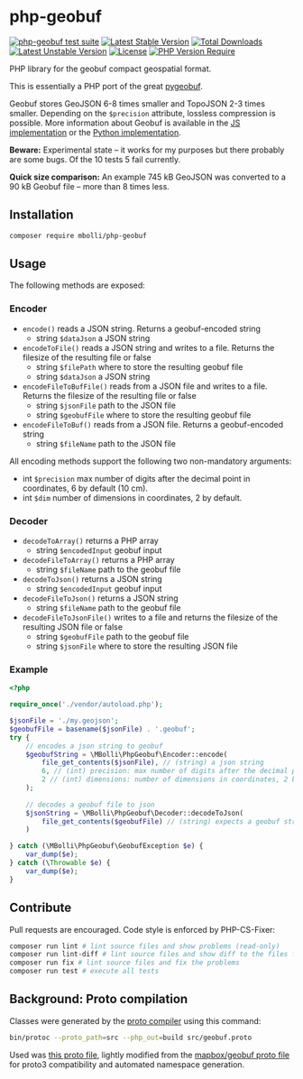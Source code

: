 # php-geobuf

[![php-geobuf test suite](https://github.com/mbolli/php-geobuf/actions/workflows/php-test.yml/badge.svg)](https://github.com/mbolli/php-geobuf/actions/workflows/php-test.yml) [![Latest Stable Version](http://poser.pugx.org/mbolli/php-geobuf/v)](https://packagist.org/packages/mbolli/php-geobuf) [![Total Downloads](http://poser.pugx.org/mbolli/php-geobuf/downloads)](https://packagist.org/packages/mbolli/php-geobuf) [![Latest Unstable Version](http://poser.pugx.org/mbolli/php-geobuf/v/unstable)](https://packagist.org/packages/mbolli/php-geobuf) [![License](http://poser.pugx.org/mbolli/php-geobuf/license)](https://packagist.org/packages/mbolli/php-geobuf) [![PHP Version Require](http://poser.pugx.org/mbolli/php-geobuf/require/php)](https://packagist.org/packages/mbolli/php-geobuf)

PHP library for the geobuf compact geospatial format.

This is essentially a PHP port of the great [pygeobuf](https://github.com/pygeobuf/pygeobuf).

Geobuf stores GeoJSON 6-8 times smaller and TopoJSON 2-3 times smaller. Depending on the `$precision` attribute, lossless compression is possible. More information about Geobuf is available in the [JS implementation](https://github.com/mapbox/geobuf) or the [Python implementation](https://github.com/pygeobuf/pygeobuf).

**Beware:** Experimental state – it works for my purposes but there probably are some bugs. Of the 10 tests 5 fail currently.

**Quick size comparison:** An example 745 kB GeoJSON was converted to a 90 kB Geobuf file – more than 8 times less.

## Installation

```bash
composer require mbolli/php-geobuf
```

## Usage

The following methods are exposed:

### Encoder

- `encode()` reads a JSON string. Returns a geobuf-encoded string
  - string `$dataJson` a JSON string
- `encodeToFile()` reads a JSON string and writes to a file. Returns the filesize of the resulting file or false
  - string `$filePath` where to store the resulting geobuf file
  - string `$dataJson` a JSON string
- `encodeFileToBufFile()` reads from a JSON file and writes to a file. Returns the filesize of the resulting file or false
  - string `$jsonFile` path to the JSON file
  - string `$geobufFile` where to store the resulting geobuf file
- `encodeFileToBuf()` reads from a JSON file. Returns a geobuf-encoded string
  - string `$fileName` path to the JSON file

All encoding methods support the following two non-mandatory arguments:

- int `$precision` max number of digits after the decimal point in coordinates, 6 by default (10 cm).
- int `$dim` number of dimensions in coordinates, 2 by default.

### Decoder

- `decodeToArray()` returns a PHP array
  - string `$encodedInput` geobuf input
- `decodeFileToArray()` returns a PHP array
  - string `$fileName` path to the geobuf file
- `decodeToJson()` returns a JSON string
  - string `$encodedInput` geobuf input
- `decodeFileToJson()` returns a JSON string
  - string `$fileName` path to the geobuf file
- `decodeFileToJsonFile()` writes to a file and returns the filesize of the resulting JSON file or false
  - string `$geobufFile` path to the geobuf file
  - string `$jsonFile` where to store the resulting JSON file
  
### Example

```php
<?php

require_once('./vendor/autoload.php');

$jsonFile = './my.geojson';
$geobufFile = basename($jsonFile) . '.geobuf';
try {
    // encodes a json string to geobuf
    $geobufString = \MBolli\PhpGeobuf\Encoder::encode(
        file_get_contents($jsonFile), // (string) a json string 
        6, // (int) precision: max number of digits after the decimal point in coordinates, 6 by default
        2 // (int) dimensions: number of dimensions in coordinates, 2 by default.
    );
    
    // decodes a geobuf file to json
    $jsonString = \MBolli\PhpGeobuf\Decoder::decodeToJson(
        file_get_contents($geobufFile) // (string) expects a geobuf string
    )

} catch (\MBolli\PhpGeobuf\GeobufException $e) {
    var_dump($e);
} catch (\Throwable $e) {
    var_dump($e);
}
```

## Contribute

Pull requests are encouraged. Code style is enforced by PHP-CS-Fixer:

```bash
composer run lint # lint source files and show problems (read-only)
composer run lint-diff # lint source files and show diff to the files fixed state (read-only)
composer run fix # lint source files and fix the problems
composer run test # execute all tests
```

## Background: Proto compilation

Classes were generated by the [proto compiler](https://developers.google.com/protocol-buffers) using this command:

```bash
bin/protoc --proto_path=src --php_out=build src/geobuf.proto
```

Used was [this proto file](./geobuf.proto), lightly modified from the [mapbox/geobuf proto file](https://github.com/mapbox/geobuf/blob/master/geobuf.proto) for proto3 compatibility and automated namespace generation.
